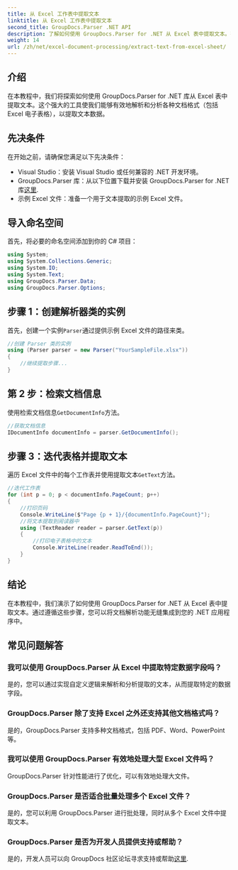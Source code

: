 ```yaml
---
title: 从 Excel 工作表中提取文本
linktitle: 从 Excel 工作表中提取文本
second_title: GroupDocs.Parser .NET API
description: 了解如何使用 GroupDocs.Parser for .NET 从 Excel 表中提取文本。有效提取文本的简单步骤。
weight: 14
url: /zh/net/excel-document-processing/extract-text-from-excel-sheet/
---
```

## 介绍
在本教程中，我们将探索如何使用 GroupDocs.Parser for .NET 库从 Excel 表中提取文本。这个强大的工具使我们能够有效地解析和分析各种文档格式（包括 Excel 电子表格），以提取文本数据。
## 先决条件
在开始之前，请确保您满足以下先决条件：
- Visual Studio：安装 Visual Studio 或任何兼容的 .NET 开发环境。
-  GroupDocs.Parser 库：从以下位置下载并安装 GroupDocs.Parser for .NET 库[这里](https://releases.groupdocs.com/parser/net/).
- 示例 Excel 文件：准备一个用于文本提取的示例 Excel 文件。

## 导入命名空间
首先，将必要的命名空间添加到你的 C# 项目：
```csharp
using System;
using System.Collections.Generic;
using System.IO;
using System.Text;
using GroupDocs.Parser.Data;
using GroupDocs.Parser.Options;
```
## 步骤 1：创建解析器类的实例
首先，创建一个实例`Parser`通过提供示例 Excel 文件的路径来类。
```csharp
//创建 Parser 类的实例
using (Parser parser = new Parser("YourSampleFile.xlsx"))
{
    //继续提取步骤...
}
```
## 第 2 步：检索文档信息
使用检索文档信息`GetDocumentInfo`方法。
```csharp
//获取文档信息
IDocumentInfo documentInfo = parser.GetDocumentInfo();
```
## 步骤 3：迭代表格并提取文本
遍历 Excel 文件中的每个工作表并使用提取文本`GetText`方法。
```csharp
//迭代工作表
for (int p = 0; p < documentInfo.PageCount; p++)
{
    //打印页码
    Console.WriteLine($"Page {p + 1}/{documentInfo.PageCount}");
    //将文本提取到阅读器中
    using (TextReader reader = parser.GetText(p))
    {
        //打印电子表格中的文本
        Console.WriteLine(reader.ReadToEnd());
    }
}
```

## 结论
在本教程中，我们演示了如何使用 GroupDocs.Parser for .NET 从 Excel 表中提取文本。通过遵循这些步骤，您可以将文档解析功能无缝集成到您的 .NET 应用程序中。

## 常见问题解答
### 我可以使用 GroupDocs.Parser 从 Excel 中提取特定数据字段吗？
是的，您可以通过实现自定义逻辑来解析和分析提取的文本，从而提取特定的数据字段。
### GroupDocs.Parser 除了支持 Excel 之外还支持其他文档格式吗？
是的，GroupDocs.Parser 支持多种文档格式，包括 PDF、Word、PowerPoint 等。
### 我可以使用 GroupDocs.Parser 有效地处理大型 Excel 文件吗？
GroupDocs.Parser 针对性能进行了优化，可以有效地处理大文件。
### GroupDocs.Parser 是否适合批量处理多个 Excel 文件？
是的，您可以利用 GroupDocs.Parser 进行批处理，同时从多个 Excel 文件中提取文本。
### GroupDocs.Parser 是否为开发人员提供支持或帮助？
是的，开发人员可以向 GroupDocs 社区论坛寻求支持或帮助[这里](https://forum.groupdocs.com/c/parser/17).